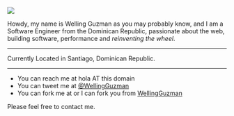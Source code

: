 ![](//wellingguzman.com/images/me.jpg)

Howdy, my name is Welling Guzman as you may probably know, and I am a Software Engineer from the Dominican Republic, passionate about the web, building software, performance and _reinventing the wheel_.

---

Currently Located in Santiago, Dominican Republic.

---

- You can reach me at hola AT this domain
- You can tweet me at [@WellingGuzman](https://twitter.com/WellingGuzman)
- You can fork me at or I can fork you from [WellingGuzman](https://github.com/WellingGuzman)

Please feel free to contact me.